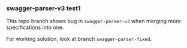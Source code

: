 ### swagger-parser-v3 test1

This repo branch shows bug in `swagger-parser-v3` when merging more specifications into one.

For working solution, look at branch `swagger-parser-fixed`.
